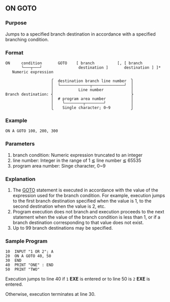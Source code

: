 ## ON GOTO

### Purpose
Jumps to a specified branch destination in accordance with a specified branching condition.

### Format
```basic
ON     condition       GOTO    [ branch          [, [ branch
       └───┬───┘                destination ]       destination ] ]*
   Numeric expression

                    ⎧  destination branch line number  ⎫
                    ⎪  └─────────────┬──────────────┘  ⎪
                    ⎪           Line number            ⎪
Branch destination: ⎨                                  ⎬
                    ⎪  # program area number           ⎪
                    ⎪    └────────┬────────┘           ⎪
                    ⎩    Single character; 0~9         ⎭

```
### Example
```basic
ON A GOTO 100, 200, 300
```

### Parameters
1. branch condition: Numeric expression truncated to an integer
2. line number: Integer in the range of 1 ≦ line number ≦ 65535
3. program area number: Singe character, 0~9

### Explanation
1. The [GOTO](GOTO.md) statement is executed in accordance with the value of the
expression used for the branch condition. For example, execution jumps to the first
branch destination specified when the value is 1, to the second destination when the 
value is 2, etc.
2. Program execution does not branch and execution proceeds to the next statement
when the value of the branch condition is less than 1, or if a branch destination
corresponding to that value does not exist.
3. Up to 99 branch destinations may be specified.

### Sample Program
```basic
10  INPUT "1 OR 2"; A
20  ON A GOTO 40, 50
30  END
40  PRINT "ONE" : END
50  PRINT "TWO"
```
Execution jumps to line 40 if `1` **EXE** is entered or to line 50 is `2` **EXE** is entered.

Otherwise, execution terminates at line 30.